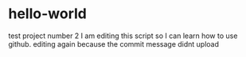 # hello-world
test project number 2
I am editing this script so I can learn how to use github. 
editing again because the commit message didnt upload
